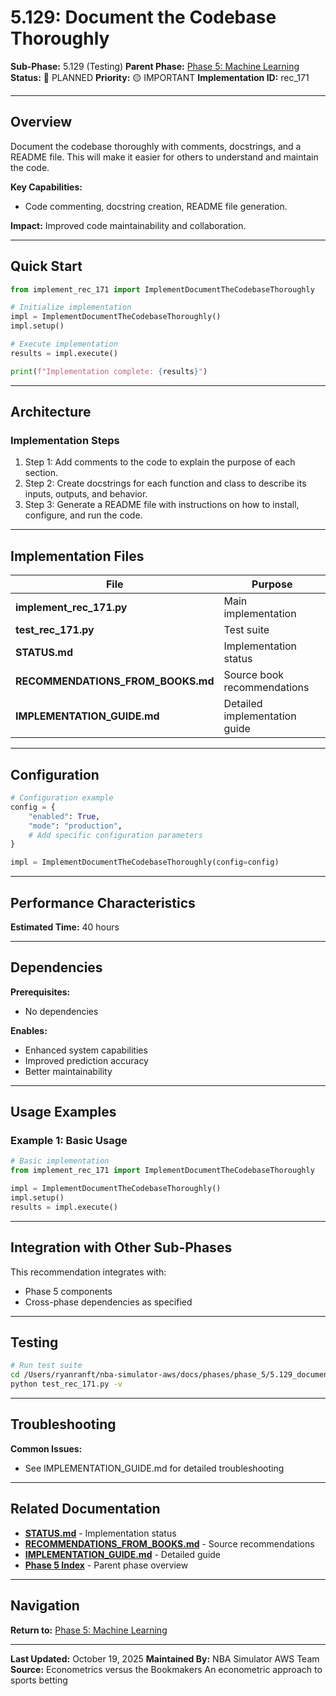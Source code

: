 # 5.129: Document the Codebase Thoroughly

**Sub-Phase:** 5.129 (Testing)
**Parent Phase:** [Phase 5: Machine Learning](../PHASE_5_INDEX.md)
**Status:** 🔵 PLANNED
**Priority:** 🟡 IMPORTANT
**Implementation ID:** rec_171

---

## Overview

Document the codebase thoroughly with comments, docstrings, and a README file. This will make it easier for others to understand and maintain the code.

**Key Capabilities:**
- Code commenting, docstring creation, README file generation.

**Impact:**
Improved code maintainability and collaboration.

---

## Quick Start

```python
from implement_rec_171 import ImplementDocumentTheCodebaseThoroughly

# Initialize implementation
impl = ImplementDocumentTheCodebaseThoroughly()
impl.setup()

# Execute implementation
results = impl.execute()

print(f"Implementation complete: {results}")
```

---

## Architecture

### Implementation Steps

1. Step 1: Add comments to the code to explain the purpose of each section.
2. Step 2: Create docstrings for each function and class to describe its inputs, outputs, and behavior.
3. Step 3: Generate a README file with instructions on how to install, configure, and run the code.

---

## Implementation Files

| File | Purpose |
|------|---------|
| **implement_rec_171.py** | Main implementation |
| **test_rec_171.py** | Test suite |
| **STATUS.md** | Implementation status |
| **RECOMMENDATIONS_FROM_BOOKS.md** | Source book recommendations |
| **IMPLEMENTATION_GUIDE.md** | Detailed implementation guide |

---

## Configuration

```python
# Configuration example
config = {
    "enabled": True,
    "mode": "production",
    # Add specific configuration parameters
}

impl = ImplementDocumentTheCodebaseThoroughly(config=config)
```

---

## Performance Characteristics

**Estimated Time:** 40 hours

---

## Dependencies

**Prerequisites:**
- No dependencies

**Enables:**
- Enhanced system capabilities
- Improved prediction accuracy
- Better maintainability

---

## Usage Examples

### Example 1: Basic Usage

```python
# Basic implementation
from implement_rec_171 import ImplementDocumentTheCodebaseThoroughly

impl = ImplementDocumentTheCodebaseThoroughly()
impl.setup()
results = impl.execute()
```

---

## Integration with Other Sub-Phases

This recommendation integrates with:
- Phase 5 components
- Cross-phase dependencies as specified

---

## Testing

```bash
# Run test suite
cd /Users/ryanranft/nba-simulator-aws/docs/phases/phase_5/5.129_document_the_codebase_thoroughly
python test_rec_171.py -v
```

---

## Troubleshooting

**Common Issues:**
- See IMPLEMENTATION_GUIDE.md for detailed troubleshooting

---

## Related Documentation

- **[STATUS.md](STATUS.md)** - Implementation status
- **[RECOMMENDATIONS_FROM_BOOKS.md](RECOMMENDATIONS_FROM_BOOKS.md)** - Source recommendations
- **[IMPLEMENTATION_GUIDE.md](IMPLEMENTATION_GUIDE.md)** - Detailed guide
- **[Phase 5 Index](../PHASE_5_INDEX.md)** - Parent phase overview

---

## Navigation

**Return to:** [Phase 5: Machine Learning](../PHASE_5_INDEX.md)

---

**Last Updated:** October 19, 2025
**Maintained By:** NBA Simulator AWS Team
**Source:** Econometrics versus the Bookmakers An econometric approach to sports betting
